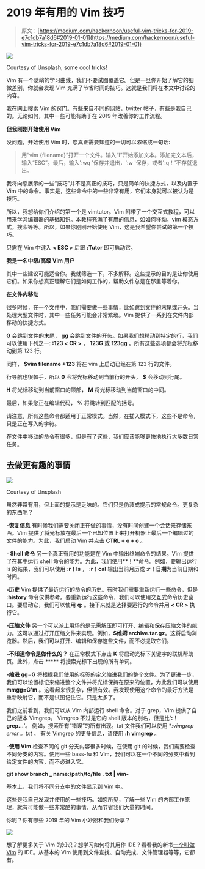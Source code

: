 # 2019 年有用的 Vim 技巧

> 原文：[https://medium.com/hackernoon/useful-vim-tricks-for-2019-e7c1db7a18d6#2019-01-01](https://medium.com/hackernoon/useful-vim-tricks-for-2019-e7c1db7a18d6#2019-01-01)

![](../Images/cab83a1d3c84c990e61530f1fa27b5c7.png)

Courtesy of Unsplash, some cool tricks!

Vim 有一个陡峭的学习曲线，我们不要试图覆盖它。但是一旦你开始了解它的细微差别，你就会发现 Vim 充满了节省时间的技巧。这就是我们将在本文中讨论的内容。

我在网上搜索 Vim 的窍门。有些来自不同的网站，twitter 帖子，有些是我自己的。无论如何，其中一些可能有助于在 2019 年改善你的工作流程。

**但我刚刚开始使用 Vim**

没问题，开始使用 Vim 时，您真正需要知道的一切可以浓缩成一句话:

> 用“vim {filename}”打开一个文件。输入“I”开始添加文本。添加完文本后，输入“ESC”。最后，输入':wq '保存并退出，':w '保存，或者':q！'不存就退出。

我将向您展示的一些“技巧”并不是真正的技巧，只是简单的快捷方式，以及内置于 Vim 中的命令。事实是，这些命令中的一些非常有用，它们本身就可以被认为是技巧。

所以，我想给你们介绍的第一个是 vimtutor。Vim 附带了一个交互式教程，可以用来学习编辑器的基础知识。本教程充满了有用的信息，如如何移动，vim 模态方式，搜索等等。所以，如果你刚刚开始使用 Vim，这是我希望你尝试的第一个技巧。

只需在 Vim 中键入 **< ESC >** 后跟 **:Tutor** 即可启动它。

**我是一名中级/高级 Vim 用户**

其中一些建议可能适合你。我就筛选一下，不多解释。这些提示的目的是让你使用它们。如果你想真正理解它们是如何工作的，帮助文件总是在那里等着你。

**在文件内移动**

很多时候，在一个文件中，我们需要做一些事情，比如跳到文件的末尾或开头。当处理大型文件时，其中一些任务可能会非常繁琐。Vim 提供了一系列在文件内部移动的快捷方式。

**G** 会跳到文件的末尾， **gg** 会跳到文件的开头。如果我们想移动到特定的行，我们可以使用下列之一: **:123 < CR >** ， **123G** 或 **123gg** 。所有这些选项都会将光标移动到第 123 行。

同样， **$vim filename +123** 将在 vim 上启动已经在第 123 行的文件。

行导航也很棘手，所以 **0** 会将光标移动到当前行的开头， **$** 会移动到行尾。

**H** 将光标移动到当前窗口的顶部， **M** 将光标移动到当前窗口的中间。

最后，如果您正在编辑代码， **%** 将跳转到匹配的括号。

请注意，所有这些命令都适用于正常模式。当然，在插入模式下，这些不是命令，只是正在写入的字符。

在文件中移动的命令有很多，但是有了这些，我们应该能够更快地执行大多数日常任务。

## 去做更有趣的事情

![](../Images/1ee8ee6ff78d0c97bee3a78b1ad951e1.png)

Courtesy of Unsplash

虽然非常有用，但上面的提示是乏味的。它们只是伪装成提示的常规命令。更复杂的东西呢？

**-恢复信息**
有时候我们需要关闭正在做的事情，没有时间创建一个会话来存储东西。Vim 提供了将光标放在最后一个已知位置上来打开机器上最后一个编辑过的文件的能力。为此，我们启动 Vim 并点击 **CTRL + o + o** 。

**- Shell 命令**
另一个真正有用的功能是在 Vim 中输出终端命令的结果。Vim 提供了在其中运行 shell 命令的能力。为此，我们使用**！**命令。例如，要输出运行 ls 的结果，我们可以使用 **:r！ls** ， **:r！cal** 输出当前月历或 **:r！日期**为当前日期和时间。

**-历史**
Vim 提供了最近运行的命令的历史。有时我们需要重新运行一些命令，但是 **:history** 命令仅供参考。要重新运行这些命令，我们可以使用交互式命令历史窗口。要启动它，我们可以使用 **q:** 。接下来就是选择要运行的命令并用 **< CR >** 执行它。

**-压缩文件**
另一个可以派上用场的是无需解压即可打开、编辑和保存压缩文件的能力。这可以通过打开压缩文件来实现。例如，**$维姆 archive.tar.gz**。这将启动浏览器。然后，我们可以打开、编辑和保存这些文件，而不必提取它们。

**-不知道命令是做什么的？**
在正常模式下点击 **K** 将启动光标下关键字的联机帮助页。此外，点击 ***** 将搜索光标下出现的所有单词。

**-缩进**
**gg=G** 将根据我们使用的标签的定义缩进我们的整个文件。为了更进一步，我们可以设置标记来缩进整个文件并将光标保持在原来的位置，为此我们可以使用 **mmgg=G'm** 。这看起来很复杂，但很有效。我发现使用这个命令的最好方法是重新映射它，而不是试图记住它。只是太多了。

我们之前看到，我们可以从 Vim 内部运行 shell 命令。对于 grep，Vim 提供了自己的版本 Vimgrep。
Vimgrep 不过是它的 shell 版本的别名，但是比'**:！grep…**’。
例如，搜索所有“错误”的所有出现。txt 文件我们可以使用 **:vimgrep error *。txt** 。
有关 Vimgrep 的更多信息，请使用 **:h vimgrep** 。

**-使用 Vim**
检查不同的 git 分支内容很多时候，在使用 git 的时候，我们需要检查不同分支的内容。使用一些 bass-fu 和 Vim，我们可以在一个不同的分支中看到给定文件的内容，而不必进入它。

**git show branch _ name:/path/to/file . txt | vim-**

基本上，我们将不同分支中的文件显示到 Vim 中。

这些是我自己发现并使用的一些技巧。如您所见，了解一些 Vim 的内部工作原理，就有可能做一些非常酷的事情，从而节省我们大量的时间。

你呢？你有哪些 2019 年的 Vim 小妙招和我们分享？

![](../Images/053f3cacbb0c0a4d951a5d9075cfbc3b.png)

想了解更多关于 Vim 的知识？想学习如何将其用作 IDE？看看我的新书[一个叫做 Vim](https://leanpub.com/anidecalledvim) 的 IDE。从基本的 Vim 使用到文件查找、自动完成、文件管理器等等，它都有。